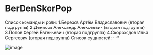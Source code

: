 # BerDenSkorPop
Список команды и роли:
1.Березов Артём Владиславович (вторая подгруппа)
2.Денисов Александр Алексеевич (вторая подгруппа)
3.Попов Сергей Евгеньевич (вторая подгруппа)
4.Скороходов Илья Сергеевич (вторая подгруппа)
Список сущностей:
⋅⋅⋅*

![image](https://user-images.githubusercontent.com/64580259/109860644-74ef8380-7c6f-11eb-8feb-e70d3b38db30.png)


